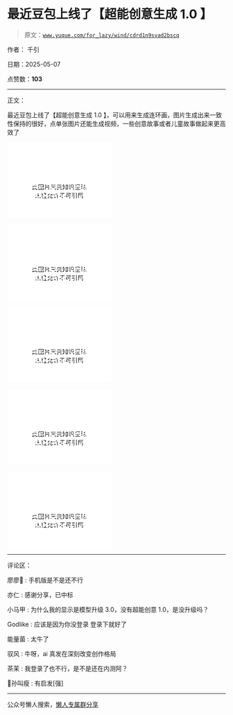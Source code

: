 # 最近豆包上线了【超能创意生成 1.0 】

> 原文：[`www.yuque.com/for_lazy/wind/cdrd1n9svad2bscq`](https://www.yuque.com/for_lazy/wind/cdrd1n9svad2bscq)

作者： 千引

日期：2025-05-07

点赞数：**103**

* * *

正文：

最近豆包上线了【超能创意生成 1.0 】，可以用来生成连环画，图片生成出来一致性保持的很好，点单张图片还能生成视频，一些创意故事或者儿童故事做起来更高效了

![](img/a5db7c4ecd196804e74afa946de22b61.png "None")

![](img/1ac6ec9e2527bf20ff14fb41f2a9d28c.png "None")

![](img/f7c55e0ca0fe8feba9844031c1e66966.png "None")

![](img/7fa9984a1b283b9567e33ecaa2ac7363.png "None")

![](img/e751684b00a83afd7de5b53d566bb3ee.png "None")

* * *

评论区：

廖廖🌠 : 手机版是不是还不行

亦仁 : 感谢分享，已中标

小马甲 : 为什么我的显示是模型升级 3.0，没有超能创意 1.0，是没升级吗？

Godlike : 应该是因为你没登录 登录下就好了

能量菌 : 太牛了

驭风 : 牛呀，ai 真发在深刻改变创作格局

茶茉 : 我登录了也不行，是不是还在内测阿？

🔴孙叫瘦 : 有启发[强]

* * *

公众号懒人搜索，[懒人专属群分享](https://lazybook.fun/#/blog/group)
